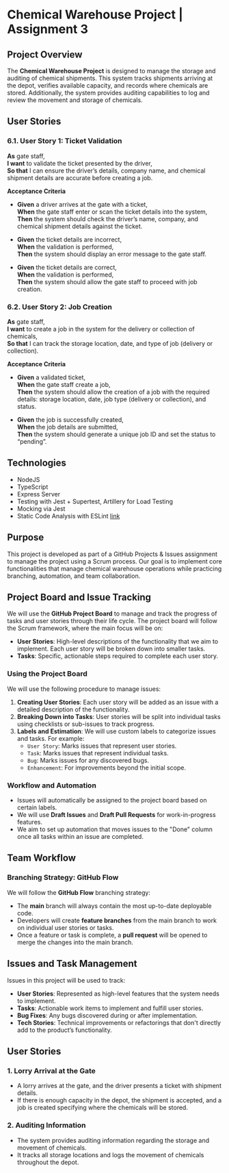 # Chemical Warehouse Project | Assignment 3

## Project Overview

The **Chemical Warehouse Project** is designed to manage the storage and auditing of chemical shipments. This system tracks shipments arriving at the depot, verifies available capacity, and records where chemicals are stored. Additionally, the system provides auditing capabilities to log and review the movement and storage of chemicals.

## User Stories

### 6.1. User Story 1: Ticket Validation

**As** gate staff,  
**I want** to validate the ticket presented by the driver,  
**So that** I can ensure the driver’s details, company name, and chemical shipment details are accurate before creating a job.

**Acceptance Criteria**

- **Given** a driver arrives at the gate with a ticket,  
  **When** the gate staff enter or scan the ticket details into the system,  
  **Then** the system should check the driver’s name, company, and chemical shipment details against the ticket.

- **Given** the ticket details are incorrect,  
  **When** the validation is performed,  
  **Then** the system should display an error message to the gate staff.

- **Given** the ticket details are correct,  
  **When** the validation is performed,  
  **Then** the system should allow the gate staff to proceed with job creation.

### 6.2. User Story 2: Job Creation

**As** gate staff,  
**I want** to create a job in the system for the delivery or collection of chemicals,  
**So that** I can track the storage location, date, and type of job (delivery or collection).

**Acceptance Criteria**

- **Given** a validated ticket,  
  **When** the gate staff create a job,  
  **Then** the system should allow the creation of a job with the required details: storage location, date, job type (delivery or collection), and status.

- **Given** the job is successfully created,  
  **When** the job details are submitted,  
  **Then** the system should generate a unique job ID and set the status to “pending”.

## Technologies

- NodeJS
- TypeScript
- Express Server
- Testing with Jest + Supertest, Artillery for Load Testing
- Mocking via Jest
- Static Code Analysis with ESLint [link](https://blog.logrocket.com/linting-typescript-eslint-prettier/)

## Purpose

This project is developed as part of a GitHub Projects & Issues assignment to manage the project using a Scrum process. Our goal is to implement core functionalities that manage chemical warehouse operations while practicing branching, automation, and team collaboration.

## Project Board and Issue Tracking

We will use the **GitHub Project Board** to manage and track the progress of tasks and user stories through their life cycle. The project board will follow the Scrum framework, where the main focus will be on:

- **User Stories**: High-level descriptions of the functionality that we aim to implement. Each user story will be broken down into smaller tasks.
- **Tasks**: Specific, actionable steps required to complete each user story.

### Using the Project Board

We will use the following procedure to manage issues:

1. **Creating User Stories**: Each user story will be added as an issue with a detailed description of the functionality.
2. **Breaking Down into Tasks**: User stories will be split into individual tasks using checklists or sub-issues to track progress.
3. **Labels and Estimation**: We will use custom labels to categorize issues and tasks. For example:
   - `User Story`: Marks issues that represent user stories.
   - `Task`: Marks issues that represent individual tasks.
   - `Bug`: Marks issues for any discovered bugs.
   - `Enhancement`: For improvements beyond the initial scope.

### Workflow and Automation

- Issues will automatically be assigned to the project board based on certain labels.
- We will use **Draft Issues** and **Draft Pull Requests** for work-in-progress features.
- We aim to set up automation that moves issues to the "Done" column once all tasks within an issue are completed.

## Team Workflow

### Branching Strategy: GitHub Flow

We will follow the **GitHub Flow** branching strategy:

- The **main** branch will always contain the most up-to-date deployable code.
- Developers will create **feature branches** from the main branch to work on individual user stories or tasks.
- Once a feature or task is complete, a **pull request** will be opened to merge the changes into the main branch.

## Issues and Task Management

Issues in this project will be used to track:

- **User Stories**: Represented as high-level features that the system needs to implement.
- **Tasks**: Actionable work items to implement and fulfill user stories.
- **Bug Fixes**: Any bugs discovered during or after implementation.
- **Tech Stories**: Technical improvements or refactorings that don't directly add to the product’s functionality.

## User Stories

### 1. Lorry Arrival at the Gate

- A lorry arrives at the gate, and the driver presents a ticket with shipment details.
- If there is enough capacity in the depot, the shipment is accepted, and a job is created specifying where the chemicals will be stored.

### 2. Auditing Information

- The system provides auditing information regarding the storage and movement of chemicals.
- It tracks all storage locations and logs the movement of chemicals throughout the depot.
